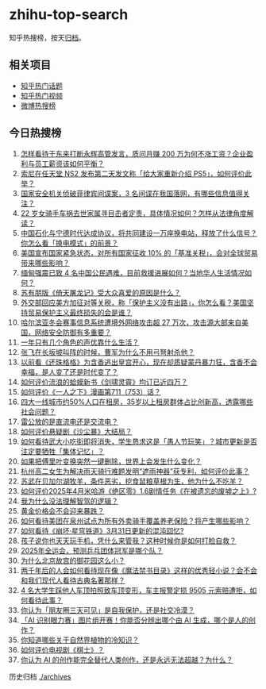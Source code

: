 # zhihu-top-search

知乎热搜榜，按天[归档](./archives)。

## 相关项目

- [知乎热门话题](https://github.com/justjavac/zhihu-trending-hot-questions)
- [知乎热门视频](https://github.com/justjavac/zhihu-trending-hot-video)
- [微博热搜榜](https://github.com/justjavac/weibo-trending-hot-search)

## 今日热搜榜

<!-- BEGIN -->
<!-- 最后更新时间 Fri Apr 04 2025 01:33:17 GMT+0800 (China Standard Time) -->

1. [怎样看待于东来打断永辉高管发言，质问月赚 200 万为何不涨工资？企业盈利与员工薪资该如何平衡？](https://www.zhihu.com/search?q=https%3A%2F%2Fapi.zhihu.com%2Fquestions%2F1891102694053212930)
1. [索尼在任天堂 NS2 发布第二天发文称「给大家重新介绍 PS5」，如何评价此举？](https://www.zhihu.com/search?q=https%3A%2F%2Fapi.zhihu.com%2Fquestions%2F1891153680570474948)
1. [国家安全机关侦破菲律宾间谍案，3 名间谍在我国落网，有哪些信息值得关注？](https://www.zhihu.com/search?q=https%3A%2F%2Fapi.zhihu.com%2Fquestions%2F1891085194280281115)
1. [22 岁女骑手车祸去世家属寻目击者定责，具体情况如何？怎样从法律角度解读？](https://www.zhihu.com/search?q=https%3A%2F%2Fapi.zhihu.com%2Fquestions%2F1891056597314269472)
1. [中国石化与宁德时代达成协议，将共同建设一万座换电站，释放了什么信号？你怎么看「换电模式」的前景？](https://www.zhihu.com/search?q=https%3A%2F%2Fapi.zhihu.com%2Fquestions%2F1890777673967579540)
1. [美国宣布国家紧急状态，对所有国家征收 10% 的「基准关税」，会对全球贸易带来哪些影响？](https://www.zhihu.com/search?q=https%3A%2F%2Fapi.zhihu.com%2Fquestions%2F1890995536515019291)
1. [缅甸强震已致 4 名中国公民遇难，目前救援进展如何？当地华人生活情况如何？](https://www.zhihu.com/search?q=https%3A%2F%2Fapi.zhihu.com%2Fquestions%2F1890009180531816320)
1. [苏有朋版《倚天屠龙记》受大众喜爱的原因是什么？](https://www.zhihu.com/search?q=https%3A%2F%2Fapi.zhihu.com%2Fquestions%2F617050214)
1. [外交部回应美方加征对等关税，称「保护主义没有出路」，你怎么看？美国坚持贸易保护主义最终损失的会是谁？](https://www.zhihu.com/search?q=https%3A%2F%2Fapi.zhihu.com%2Fquestions%2F1891157257821053733)
1. [哈尔滨亚冬会赛事信息系统遭境外网络攻击超 27 万次，攻击源大部来自美国，网络安全防御有多重要？](https://www.zhihu.com/search?q=https%3A%2F%2Fapi.zhihu.com%2Fquestions%2F1891060333218592497)
1. [一年只有几个角色的声优靠什么生活？](https://www.zhihu.com/search?q=https%3A%2F%2Fapi.zhihu.com%2Fquestions%2F1889187621453932045)
1. [张飞在长坂坡叫阵的时候，曹军为什么不用弓弩射杀他？](https://www.zhihu.com/search?q=https%3A%2F%2Fapi.zhihu.com%2Fquestions%2F1890892421891610343)
1. [以前看《还珠格格》为含香逃出皇宫开心，现在却质疑蒙丹暴力狂，含香不会幸福，是人变了还是时代变了？](https://www.zhihu.com/search?q=https%3A%2F%2Fapi.zhihu.com%2Fquestions%2F1889948335261086387)
1. [如何评价流浪的蛤蟆新书《剑啸灵霄》均订已近四万？](https://www.zhihu.com/search?q=https%3A%2F%2Fapi.zhihu.com%2Fquestions%2F1890889630188032557)
1. [如何评价《一人之下》漫画第711（753）话？](https://www.zhihu.com/search?q=https%3A%2F%2Fapi.zhihu.com%2Fquestions%2F1891268947648677626)
1. [四大一线城市约50%人口在租房，35岁以上租房群体占比创新高，透露哪些社会问题？](https://www.zhihu.com/search?q=https%3A%2F%2Fapi.zhihu.com%2Fquestions%2F1890718507672528892)
1. [雷公放的是直流电还是交流电？](https://www.zhihu.com/search?q=https%3A%2F%2Fapi.zhihu.com%2Fquestions%2F1888321671884158944)
1. [如何评价悬疑剧《沙尘暴》大结局？](https://www.zhihu.com/search?q=https%3A%2F%2Fapi.zhihu.com%2Fquestions%2F1891103779824325411)
1. [如何看待武大小吃街即将消失，学生恳求这是「愚人节玩笑」？城市更新是否注定要牺牲「集体记忆」？](https://www.zhihu.com/search?q=https%3A%2F%2Fapi.zhihu.com%2Fquestions%2F1890382894486225413)
1. [如果把傅里叶变换突然一键删除，世界上会发生什么变化？](https://www.zhihu.com/search?q=https%3A%2F%2Fapi.zhihu.com%2Fquestions%2F13671804165)
1. [杭州高二女生为解决雨天骑行难题发明“遮雨神器”获专利，如何评价此事？](https://www.zhihu.com/search?q=https%3A%2F%2Fapi.zhihu.com%2Fquestions%2F1890802717821207421)
1. [苏武在贝加尔湖牧羊，条件恶劣，挖食鼠粮草根为生，他为什么不吃羊？](https://www.zhihu.com/search?q=https%3A%2F%2Fapi.zhihu.com%2Fquestions%2F25483987)
1. [如何评价2025年4月米哈游《绝区零》1.6剧情任务《在被遗忘的废墟之上》?](https://www.zhihu.com/search?q=https%3A%2F%2Fapi.zhihu.com%2Fquestions%2F1890859323137192495)
1. [我为什么没法理解智驾的逻辑？](https://www.zhihu.com/search?q=https%3A%2F%2Fapi.zhihu.com%2Fquestions%2F1890708698667651381)
1. [黄金价格会不会迎来暴跌？](https://www.zhihu.com/search?q=https%3A%2F%2Fapi.zhihu.com%2Fquestions%2F1888685528414660511)
1. [如何看待美团在泉州试点为所有外卖骑手覆盖养老保险？将产生哪些影响？](https://www.zhihu.com/search?q=https%3A%2F%2Fapi.zhihu.com%2Fquestions%2F1891103854474528305)
1. [如何看待《崩坏·星穹铁道》3月31日更新的混沌回忆?](https://www.zhihu.com/search?q=https%3A%2F%2Fapi.zhihu.com%2Fquestions%2F1890047181823644113)
1. [孩子说你也天天玩手机，凭什么来管我？这种时候你是如何打脸自救？](https://www.zhihu.com/search?q=https%3A%2F%2Fapi.zhihu.com%2Fquestions%2F1890502015483884614)
1. [2025年全运会，预测乒乓团体冠军是哪个队？](https://www.zhihu.com/search?q=https%3A%2F%2Fapi.zhihu.com%2Fquestions%2F14257697166)
1. [为什么北京故宫的御花园这么小？](https://www.zhihu.com/search?q=https%3A%2F%2Fapi.zhihu.com%2Fquestions%2F22099952)
1. [两千年后的人会如何看待现在像《魔法禁书目录》这样的优秀轻小说？会不会和我们现代人看待古典名著那样？](https://www.zhihu.com/search?q=https%3A%2F%2Fapi.zhihu.com%2Fquestions%2F4474241149)
1. [4 名大学生踩他人车顶拍照致车顶变形，车主报警定损 9505 元索赔遭拒，如何看待此事？](https://www.zhihu.com/search?q=https%3A%2F%2Fapi.zhihu.com%2Fquestions%2F1890107020075557412)
1. [你认为「朋友圈三天可见」是自我保护，还是社交冷漠？](https://www.zhihu.com/search?q=https%3A%2F%2Fapi.zhihu.com%2Fquestions%2F15655689469)
1. [「AI 识别眼力赛」图片组开赛！你能否分辨出哪个由 AI 生成，哪个是人的创作？](https://www.zhihu.com/search?q=https%3A%2F%2Fapi.zhihu.com%2Fquestions%2F1890062996060987466)
1. [你知道哪些关于自然界植物的冷知识？](https://www.zhihu.com/search?q=https%3A%2F%2Fapi.zhihu.com%2Fquestions%2F63305720)
1. [如何评价电视剧《棋士》？](https://www.zhihu.com/search?q=https%3A%2F%2Fapi.zhihu.com%2Fquestions%2F1888505705922793871)
1. [你认为 AI 的创作能完全替代人类创作，还是永远无法超越？为什么？](https://www.zhihu.com/search?q=https%3A%2F%2Fapi.zhihu.com%2Fquestions%2F15711648770)

<!-- END -->

历史归档 [./archives](./archives)
